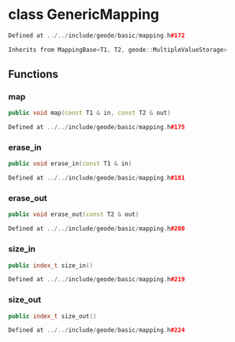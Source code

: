 # class GenericMapping

```cpp
Defined at ../../include/geode/basic/mapping.h#172
```

```cpp
Inherits from MappingBase<T1, T2, geode::MultipleValueStorage>
```



## Functions

### map

```cpp
public void map(const T1 & in, const T2 & out)
```

```cpp
Defined at ../../include/geode/basic/mapping.h#175
```

### erase_in

```cpp
public void erase_in(const T1 & in)
```

```cpp
Defined at ../../include/geode/basic/mapping.h#181
```

### erase_out

```cpp
public void erase_out(const T2 & out)
```

```cpp
Defined at ../../include/geode/basic/mapping.h#200
```

### size_in

```cpp
public index_t size_in()
```

```cpp
Defined at ../../include/geode/basic/mapping.h#219
```

### size_out

```cpp
public index_t size_out()
```

```cpp
Defined at ../../include/geode/basic/mapping.h#224
```



